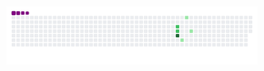 ![snake gif](https://github.com/MoffOmnipotent/MoffOmnipotent/blob/output/github-contribution-grid-snake.gif)
